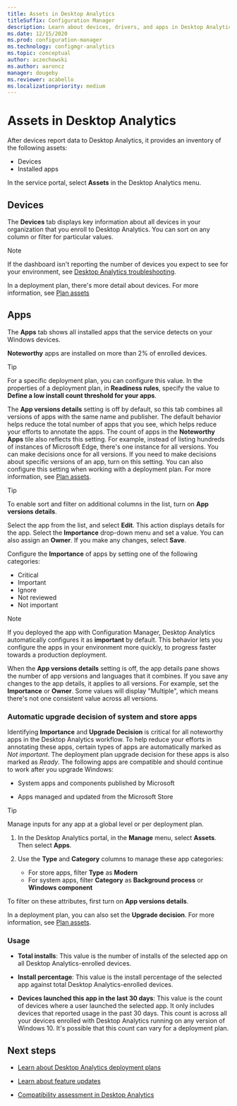 ```yaml
---
title: Assets in Desktop Analytics
titleSuffix: Configuration Manager
description: Learn about devices, drivers, and apps in Desktop Analytics.
ms.date: 12/15/2020
ms.prod: configuration-manager
ms.technology: configmgr-analytics
ms.topic: conceptual
author: aczechowski
ms.author: aaroncz
manager: dougeby
ms.reviewer: acabello
ms.localizationpriority: medium
---
```


# Assets in Desktop Analytics

After devices report data to Desktop Analytics, it provides an inventory of the following assets:

- Devices
- Installed apps  

In the service portal, select **Assets** in the Desktop Analytics menu.

## Devices

The **Devices** tab displays key information about all devices in your organization that you enroll to Desktop Analytics. You can sort on any column or filter for particular values.

> [!NOTE]  
> If the dashboard isn't reporting the number of devices you expect to see for your environment, see [Desktop Analytics troubleshooting](troubleshooting.md).  

In a deployment plan, there's more detail about devices. For more information, see [Plan assets](about-deployment-plans.md#plan-assets)

## Apps

The **Apps** tab shows all installed apps that the service detects on your Windows devices.

**Noteworthy** apps are installed on more than 2% of enrolled devices.

> [!TIP]
> For a specific deployment plan, you can configure this value. In the properties of a deployment plan, in **Readiness rules**, specify the value to **Define a low install count threshold for your apps**.

The **App versions details** setting is off by default, so this tab combines all versions of apps with the same name and publisher.<!-- 5542186 --> The default behavior helps reduce the total number of apps that you see, which helps reduce your efforts to annotate the apps. The count of apps in the **Noteworthy Apps** tile also reflects this setting. For example, instead of listing hundreds of instances of Microsoft Edge, there's one instance for all versions. You can make decisions once for all versions. If you need to make decisions about specific versions of an app, turn on this setting. You can also configure this setting when working with a deployment plan. For more information, see [Plan assets](about-deployment-plans.md#plan-assets).

> [!TIP]
> To enable sort and filter on additional columns in the list, turn on **App versions details**.<!-- MEMDocs#1131 -->

Select the app from the list, and select **Edit**. This action displays details for the app. Select the **Importance** drop-down menu and set a value. You can also assign an **Owner**. If you make any changes, select **Save**.

Configure the **Importance** of apps by setting one of the following categories:

- Critical
- Important
- Ignore
- Not reviewed
- Not important<!-- 3587232 -->

> [!NOTE]
> If you deployed the app with Configuration Manager, Desktop Analytics automatically configures it as **important** by default. This behavior lets you configure the apps in your environment more quickly, to progress faster towards a production deployment.<!-- 4859763 -->

When the **App versions details** setting is off, the app details pane shows the number of app versions and languages that it combines. If you save any changes to the app details, it applies to all versions. For example, set the **Importance** or **Owner**. Some values will display "Multiple", which means there's not one consistent value across all versions.

### Automatic upgrade decision of system and store apps

<!-- 3587232 -->
Identifying **Importance** and **Upgrade Decision** is critical for all noteworthy apps in the Desktop Analytics workflow. To help reduce your efforts in annotating these apps, certain types of apps are automatically marked as *Not important*. The deployment plan upgrade decision for these apps is also marked as *Ready*. The following apps are compatible and should continue to work after you upgrade Windows:

- System apps and components published by Microsoft

- Apps managed and updated from the Microsoft Store

> [!TIP]
> Manage inputs for any app at a global level or per deployment plan.
>
> 1. In the Desktop Analytics portal, in the **Manage** menu, select **Assets**. Then select **Apps**.
>
> 2. Use the **Type** and **Category** columns to manage these app categories:
>
>    - For store apps, filter **Type** as **Modern**
>    - For system apps, filter **Category** as **Background process** or **Windows component**
>
> To filter on these attributes, first turn on **App versions details**.<!-- MEMDocs#1131 -->

In a deployment plan, you can also set the **Upgrade decision**. For more information, see [Plan assets](about-deployment-plans.md#plan-assets).

### Usage

<!-- 5533890 -->

- **Total installs**: This value is the number of installs of the selected app on all Desktop Analytics-enrolled devices.

- **Install percentage**: This value is the install percentage of the selected app against total Desktop Analytics-enrolled devices.

- **Devices launched this app in the last 30 days**: This value is the count of devices where a user launched the selected app. It only includes devices that reported usage in the past 30 days. This count is across all your devices enrolled with Desktop Analytics running on any version of Windows 10. It's possible that this count can vary for a deployment plan.

## Next steps

- [Learn about Desktop Analytics deployment plans](about-deployment-plans.md)  

- [Learn about feature updates](about-updates.md)  

- [Compatibility assessment in Desktop Analytics](compat-assessment.md)  
